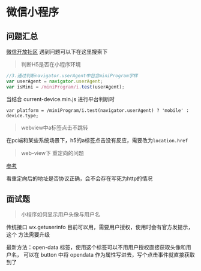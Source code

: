 # 微信小程序




## 问题汇总

[微信开放社区](https://developers.weixin.qq.com/community/develop/mixflow) 遇到问题可以下在这里搜索下

> 判断H5是否在小程序环境

```js
//3.通过判断navigator.userAgent中包含miniProgram字样
var userAgent = navigator.userAgent;
var isMini = /miniProgram/i.test(userAgent);
```

当结合 current-device.min.js 进行平台判断时
```shell
var platform = /miniProgram/i.test(navigator.userAgent) ? 'mobile' :  device.type; 
```


> webview中a标签点击不跳转

在pc端和某些系统场景下，h5的a标签点击没有反应，需要改为`location.href`

> web-view下 重定向的问题

[参考](https://developers.weixin.qq.com/community/develop/doc/00026426fe0e889cab480b3095b000?highLine=web-view%2520%25E9%2587%258D%25E5%25AE%259A%25E5%2590%2591)

看重定向后的地址是否协议正确，会不会存在写死为http的情况

## 面试题

> 小程序如何显示用户头像与用户名

传统接口 wx.getuserinfo 目前可以用，需要用户授权，使用时会有官方发提示，这个 方法需要升级 

最新方法：open-data 标签，使用这个标签可以不用用户授权直接获取头像和用户名， 可以在 button 中将 opendata 作为属性写进去，写个点击事件就直接获取到了